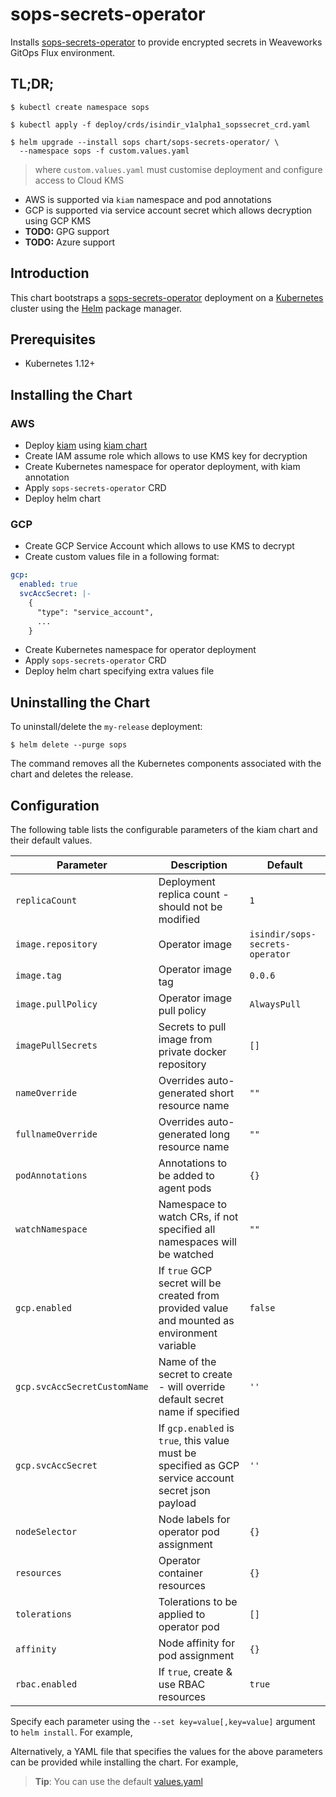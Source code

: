 # sops-secrets-operator

Installs [sops-secrets-operator](https://github.com/isindir/sops-secrets-operator.git) to provide encrypted secrets in Weaveworks GitOps Flux environment.

## TL;DR;

```console
$ kubectl create namespace sops

$ kubectl apply -f deploy/crds/isindir_v1alpha1_sopssecret_crd.yaml

$ helm upgrade --install sops chart/sops-secrets-operator/ \
  --namespace sops -f custom.values.yaml
```

> where `custom.values.yaml` must customise deployment and configure access to Cloud KMS

* AWS is supported via `kiam` namespace and pod annotations
* GCP is supported via service account secret which allows decryption using GCP KMS
* **TODO:** GPG support
* **TODO:** Azure support

## Introduction

This chart bootstraps a [sops-secrets-operator](https://github.com/isindir/sops-secrets-operator.git) deployment on a [Kubernetes](http://kubernetes.io) cluster using the [Helm](https://helm.sh) package manager.

## Prerequisites
  - Kubernetes 1.12+

## Installing the Chart

### AWS

* Deploy [kiam](https://github.com/uswitch/kiam) using [kiam chart](https://github.com/helm/charts/tree/master/stable/kiam)
* Create IAM assume role which allows to use KMS key for decryption
* Create Kubernetes namespace for operator deployment, with kiam annotation
* Apply `sops-secrets-operator` CRD
* Deploy helm chart

### GCP

* Create GCP Service Account which allows to use KMS to decrypt
* Create custom values file in a following format:

```yaml
gcp:
  enabled: true
  svcAccSecret: |-
    {
      "type": "service_account",
	  ...
    }
```

* Create Kubernetes namespace for operator deployment
* Apply `sops-secrets-operator` CRD
* Deploy helm chart specifying extra values file

## Uninstalling the Chart

To uninstall/delete the `my-release` deployment:

```console
$ helm delete --purge sops
```

The command removes all the Kubernetes components associated with the chart and deletes the release.

## Configuration

The following table lists the configurable parameters of the kiam chart and their default values.

Parameter | Description | Default
--- | --- | ---
`replicaCount` | Deployment replica count  - should not be modified | `1`
`image.repository` | Operator image | `isindir/sops-secrets-operator`
`image.tag` | Operator image tag | `0.0.6`
`image.pullPolicy` | Operator image pull policy | `AlwaysPull`
`imagePullSecrets` | Secrets to pull image from private docker repository | `[]`
`nameOverride` | Overrides auto-generated short resource name | `""`
`fullnameOverride` | Overrides auto-generated long resource name | `""`
`podAnnotations` | Annotations to be added to agent pods | `{}`
`watchNamespace` | Namespace to watch CRs, if not specified all namespaces will be watched | `""`
`gcp.enabled` | If `true` GCP secret will be created from provided value and mounted as environment variable | `false`
`gcp.svcAccSecretCustomName` | Name of the secret to create - will override default secret name if specified | `''`
`gcp.svcAccSecret` | If `gcp.enabled` is `true`, this value must be specified as GCP service account secret json payload | `''`
`nodeSelector` | Node labels for operator pod assignment | `{}`
`resources` | Operator container resources | `{}`
`tolerations` | Tolerations to be applied to operator pod | `[]`
`affinity` | Node affinity for pod assignment | `{}`
`rbac.enabled` | If `true`, create & use RBAC resources | `true`

Specify each parameter using the `--set key=value[,key=value]` argument to `helm install`. For example,

Alternatively, a YAML file that specifies the values for the above parameters can be provided while installing the chart. For example,

> **Tip**: You can use the default [values.yaml](values.yaml)
